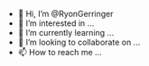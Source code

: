 - 👋 Hi, I’m @RyonGerringer
- 👀 I’m interested in ...
- 🌱 I’m currently learning ...
- 💞️ I’m looking to collaborate on ...
- 📫 How to reach me ...

<!---
RyonGerringer/RyonGerringer is a ✨ special ✨ repository because its `README.md` (this file) appears on your GitHub profile.
You can click the Preview link to take a look at your changes.
--->
